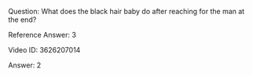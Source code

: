 Question: What does the black hair baby do after reaching for the man at the end?

Reference Answer: 3

Video ID: 3626207014

Answer: 2

